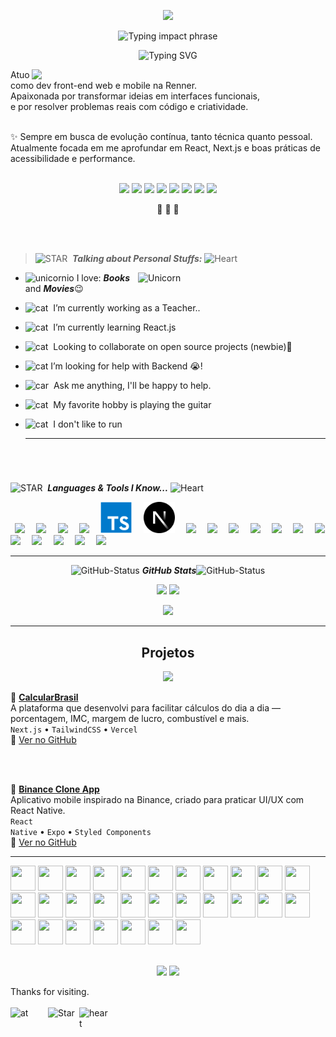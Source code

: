 <!-- CONTADOR DE VISITAS -->
<p align="center"> 
  <img src="https://profile-counter.glitch.me/agostinhomarcia/count.svg" />
</p>

<!-- FRASE DE IMPACTO COM EFEITO DE DIGITAÇÃO -->
<p align="center">
  <img src="https://readme-typing-svg.herokuapp.com?font=Fira+Code&size=24&pause=2000&center=true&vCenter=true&width=1000&lines=Não+é+só+codar.+É+sobre+conectar,+resolver+e+construir+o+futuro." alt="Typing impact phrase" />
</p>



<!-- NOME COM EFEITO DE DIGITAÇÃO -->
<p align="center">
  <img src="https://readme-typing-svg.herokuapp.com?font=Fira+Code&size=30&pause=1000&center=true&vCenter=true&width=435&lines=M%C3%A1rcia+Agostinho;Front-end+Developer" alt="Typing SVG" />
</p>
<img src="https://user-images.githubusercontent.com/74038190/212750147-854a394f-fee9-4080-9770-78a4b7ece53f.gif" width="470px" align="right">


<p align="left">
Atuo como dev front-end web e mobile na Renner.<br />
Apaixonada por transformar ideias em interfaces funcionais,<br />
e por resolver problemas reais com código e criatividade.<br /><br />

✨ Sempre em busca de evolução contínua, tanto técnica quanto pessoal.<br />
Atualmente focada em me aprofundar em React, Next.js e boas práticas de acessibilidade e performance.<br /><br />

<p align="center">
  <img src="https://media.giphy.com/media/NPVxkmlE8NkoGdtm0b/giphy.gif" width="30" />
  <img src="https://media.giphy.com/media/NPVxkmlE8NkoGdtm0b/giphy.gif" width="30" />
  <img src="https://media.giphy.com/media/NPVxkmlE8NkoGdtm0b/giphy.gif" width="30" />
  <img src="https://media.giphy.com/media/NPVxkmlE8NkoGdtm0b/giphy.gif" width="30" />
  <img src="https://media.giphy.com/media/NPVxkmlE8NkoGdtm0b/giphy.gif" width="30" />
  <img src="https://media.giphy.com/media/NPVxkmlE8NkoGdtm0b/giphy.gif" width="30" />
  <img src="https://media.giphy.com/media/NPVxkmlE8NkoGdtm0b/giphy.gif" width="30" />
  <img src="https://media.giphy.com/media/NPVxkmlE8NkoGdtm0b/giphy.gif" width="30" />
</p>

<p align="center">💫 💫 💫</p>

<br>
<br>
</h1>

 > <img src="https://media.giphy.com/media/ObNTw8Uzwy6KQ/giphy.gif" alt="STAR" width="40"> &nbsp;***Talking about Personal Stuffs:***  <img       src="https://media.giphy.com/media/ObNTw8Uzwy6KQ/giphy.gif" alt="Heart" width="40"> &nbsp;
 <img align="right" width=300px alt="Unicorn" src="https://media.giphy.com/media/3ohs4BSacFKI7A717y/giphy.gif" />

  
- <img src="https://media.giphy.com/media/XH4j6Dff6N2hfBD41l/giphy.gif" alt="unicornio" width="45">&nbsp;I love: ***Books*** and ***Movies***😉
- <img src="https://media.giphy.com/media/cKc0u9hyvZEOjD8V08/giphy.gif" alt="cat" width="50"> &nbsp;I’m currently working as a Teacher..
- <img src="https://media.giphy.com/media/H1SUKAcBubpIe2C7AE/giphy.gif" alt="cat" width="50"> &nbsp;I’m currently learning React.js
- <img src="https://media.giphy.com/media/553ZGCzYHSQHXiFKA8/giphy.gif" alt="cat" width="50"> &nbsp;Looking to collaborate on open source projects (newbie)👋
- <img src="https://media.giphy.com/media/rXqNdw9UKS45wsRpJL/giphy.gif" alt="cat" width="50">&nbsp;I’m looking for help with Backend 😭!
- <img src="https://media.giphy.com/media/fikiml0dKfRQ2ZS08E/giphy.gif" alt="car" width="50"> &nbsp;Ask me anything, I'll be happy to help.
- <img src="https://media.giphy.com/media/KOUC1bovOpRANRFrVW/giphy.gif" alt="cat" width="50"> &nbsp;My favorite hobby is playing the guitar
- <img src="https://media.giphy.com/media/9Jk5uq2FFETYYNtCjg/giphy.gif" alt="cat" width="50"> &nbsp;I don't like to run

  <hr/>
     <h1 align="center">  
 <br/>

                                                                                                                                                    
 <img  src="https://media.giphy.com/media/ObNTw8Uzwy6KQ/giphy.gif" alt="STAR" width="50"> &nbsp;***Languages & Tools I Know...***
  <img src="https://media.giphy.com/media/ObNTw8Uzwy6KQ/giphy.gif" alt="Heart" width="50"> &nbsp;
<p align="left"><code> <img height="50" src="https://cdn.jsdelivr.net/gh/devicons/devicon/icons/html5/html5-plain.svg"> </code>
<code> <img height="50" src="https://cdn.jsdelivr.net/gh/devicons/devicon/icons/css3/css3-plain.svg"> </code>
<code> <img height="50" src="https://cdn.jsdelivr.net/gh/devicons/devicon/icons/sass/sass-original.svg"> </code>
<code> <img height="50" src="https://cdn.jsdelivr.net/gh/devicons/devicon/icons/javascript/javascript-plain.svg"> </code>
<code> <img height="50" src="https://raw.githubusercontent.com/devicons/devicon/master/icons/typescript/typescript-original.svg"> </code>
<code> <img height="50" src="https://raw.githubusercontent.com/devicons/devicon/master/icons/nextjs/nextjs-original.svg"> </code>
<code> <img height="50" src="https://cdn.jsdelivr.net/gh/devicons/devicon/icons/react/react-original-wordmark.svg"> </code>
<code> <img height="50" src="https://cdn.jsdelivr.net/gh/devicons/devicon/icons/bootstrap/bootstrap-original-wordmark.svg"> </code>
<code> <img height="50" src="https://raw.githubusercontent.com/styled-components/brand/master/styled-components.png"> </code>
<code> <img height="50" src="https://upload.wikimedia.org/wikipedia/commons/thumb/3/3f/Git_icon.svg/1024px-Git_icon.svg.png"> </code>
<code> <img height="50" src="https://cdn.jsdelivr.net/gh/devicons/devicon/icons/github/github-original-wordmark.svg"> </code>
<code> <img height="50" src="https://cdn.jsdelivr.net/gh/devicons/devicon/icons/vscode/vscode-original-wordmark.svg"> </code>
<code> <img height="50" src="https://cdn.jsdelivr.net/gh/devicons/devicon/icons/figma/figma-original.svg"> </code>
<code> <img height="50" src="https://cdn.jsdelivr.net/gh/devicons/devicon/icons/tailwindcss/tailwindcss-original-wordmark.svg"> </code>
<code> <img height="50" src="https://cdn.jsdelivr.net/gh/devicons/devicon/icons/firebase/firebase-plain.svg"> </code>
<code> <img height="50" src="https://cdn.jsdelivr.net/gh/devicons/devicon/icons/docker/docker-original-wordmark.svg"> </code>
<code> <img height="50" src="https://cdn.jsdelivr.net/gh/devicons/devicon/icons/jquery/jquery-original.svg"> </code>
<code> <img height="50" src="https://cdn.jsdelivr.net/gh/devicons/devicon/icons/python/python-original.svg"> </code>
  

 </p>
<hr>
  

<p  align="center">
 <img src="https://media.giphy.com/media/5fZ2QY1vicwbsWkFXd/giphy.gif" width="50px" alt="GitHub-Status"/>&nbsp;<i><b>GitHub Stats</b></i><img src="https://media.giphy.com/media/5fZ2QY1vicwbsWkFXd/giphy.gif" width="50px" alt="GitHub-Status"/>
 </p>
 
 <p align="center" >
 
   <img src="https://github-readme-stats.vercel.app/api/top-langs/?username=agostinhomarcia&layout=compact&theme=chartreuse-dark"/>
  
   <img src="https://github-readme-streak-stats.herokuapp.com/?user=agostinhomarcia&theme=chartreuse-dark&count_private=true&show_icons=true&title_color=6e40c9&icon_color=6e40c9&line_height=10" height ="165"/>
  <br/>
</p>
 
  <p align="center" >
    <img src="https://github-profile-trophy.vercel.app/?username=agostinhomarcia&row=1&theme=dracula"/>
  <br/>
</p>

<hr>

 <!-- NOVA SEÇÃO DE PROJETOS AQUI -->

<h2 align="center">Projetos</h2>  
<p align="center">
  <img src="https://media.giphy.com/media/xT9IgzoKnwFNmISR8I/giphy.gif" width="200">
</p>

<p align="left">

🔹 <strong><a href="https://www.calcularbrasil.com.br/" target="_blank">CalcularBrasil</a></strong><br>
A plataforma que desenvolvi para facilitar cálculos do dia a dia — porcentagem, IMC, margem de lucro, combustível e mais.<br>
<code>Next.js</code> • <code>TailwindCSS</code> • <code>Vercel</code>  
🔗 <a href="https://github.com/agostinhomarcia/calcularbrasil">Ver no GitHub</a>

<br><br>

🔹 <strong><a href="https://github.com/agostinhomarcia/binance" target="_blank">Binance Clone App</a></strong><br>
Aplicativo mobile inspirado na Binance, criado para praticar UI/UX com React Native.<br>
<code>React Native</code> • <code>Expo</code> • <code>Styled Components</code>  
🔗 <a href="https://github.com/agostinhomarcia/binance">Ver no GitHub</a>

</p>

 <hr>
<div>
    <img src="https://media.giphy.com/media/1Tfj964yjl7b3PlHBq/giphy.gif" width="40" height="40"/>
    <img src="https://media.giphy.com/media/8wgXnInTFAftvTj9nT/giphy.gif" width="40" height="40"/>
    <img src="https://media.giphy.com/media/yBgscAAQRDhig20tD1/giphy.gif" width="40" height="40"/>
    <img src="https://media.giphy.com/media/rsrNpsSE7lnk1uV32d/giphy.gif" width="40" height="40"/>
    <img src="https://media.giphy.com/media/dIuUhUok6EMNeMEkpY/giphy.gif" width="40" height="40"/>
    <img src="https://media.giphy.com/media/buSbTR5WoNtZYlXhHZ/giphy.gif" width="40" height="40"/>
    <img src="https://media.giphy.com/media/g8rn08g7fh1I7r1T2x/giphy.gif" width="40" height="40"/>
    <img src="https://cultofthepartyparrot.com/parrots/hd/dealwithitnowparrot.gif" width="40" height="40"/>
    <img src="https://cultofthepartyparrot.com/parrots/hd/hypnoparrotlight.gif" width="40" height="40"/>
    <img src="https://cultofthepartyparrot.com/parrots/databaseparrot.gif" width="40" height="40"/>
    <img src="https://cultofthepartyparrot.com/parrots/fixparrot.gif" width="40" height="40"/>
    <img src="https://cultofthepartyparrot.com/parrots/hd/laptop_parrot.gif" width="40" height="40"/>
    <img src="https://cultofthepartyparrot.com/parrots/hd/spinningparrot.gif" width="40" height="40"/>
    <img src="https://media.giphy.com/media/m4SyaZps5YyUtnuLWR/giphy.gif" width="40" height="40"/>
    <img src="https://media.giphy.com/media/qkXQbTog7GjL5zd8Xw/giphy.gif" width="40" height="40"/>
    <img src="https://cultofthepartyparrot.com/parrots/slomoparrot.gif" width="40" height="40"/>
    <img src="https://cultofthepartyparrot.com/parrots/hd/moonwalkingparrot.gif" width="40" height="40"/>
    <img src="https://cultofthepartyparrot.com/parrots/hd/stableparrot.gif" width="40" height="40"/>
    <img src="https://cultofthepartyparrot.com/parrots/hd/scienceparrot.gif" width="40" height="40"/>
    <img src="https://cultofthepartyparrot.com/parrots/hd/pirateparrot.gif" width="40" height="40"/>
    <img src="https://cultofthepartyparrot.com/parrots/hd/footballparrot.gif" width="40" height="40"/>
    <img src="https://cultofthepartyparrot.com/parrots/hd/illuminatiparrot.gif" width="40" height="40"/>
    <img src="https://cultofthepartyparrot.com/parrots/hd/hypnoparrotdark.gif" width="40" height="40"/>
    <img src="https://cultofthepartyparrot.com/parrots/hd/mustacheparrot.gif" width="40" height="40"/>
    <img src="https://media.giphy.com/media/QHW2a9LofXNnr8Iiv5/giphy.gif" width="40" height="40"/>
    <img src="https://media.giphy.com/media/rdkE3nGVFH3cljKyR8/giphy.gif" width="40" height="40"/>
    <img src="https://media.giphy.com/media/2vj2ZHc6Y86qriFb6F/giphy.gif" width="40" height="40"/>
    <img src="https://media.giphy.com/media/A3K059hblIvWrGiml6/giphy.gif" width="40" height="40"/>
    <img src="https://media.giphy.com/media/KuK5RnN36GNiuO8uqR/giphy.gif" width="40" height="40"/>
</div>
 
 <br>

<p align="center">
  <img src="https://media.giphy.com/media/5GoVLqeAOo6PK/giphy.gif" width="150" />
  <img src="https://media.giphy.com/media/2A75RyXVzzSI2bx4Gj/giphy.gif" width="150" />
</p>

  
 <div align="left">Thanks for visiting.  <br><br>
    <img align="left" src="https://media.giphy.com/media/xAqHUL21pMHe0/giphy.gif" alt="at" width="60">
   
  <img align="left" src="https://media.giphy.com/media/ObNTw8Uzwy6KQ/giphy.gif" alt="Star" width="50">
  <img align="left" src="https://media.giphy.com/media/xUOxf9qA9iupNWfT3y/giphy.gif" alt="heart" width="50">

</div>

